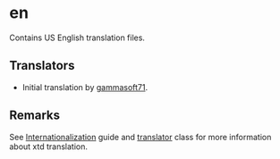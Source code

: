 # en

Contains US English translation files.

## Translators

* Initial translation by [gammasoft71](https://gammasoft71.wixsite.com/gammasoft).

## Remarks

See [Internationalization]() guide and [translator](https://gammasoft71.github.io/xtd/reference_guides/latest/classxtd_1_1translator.html) class for more information about xtd translation.
